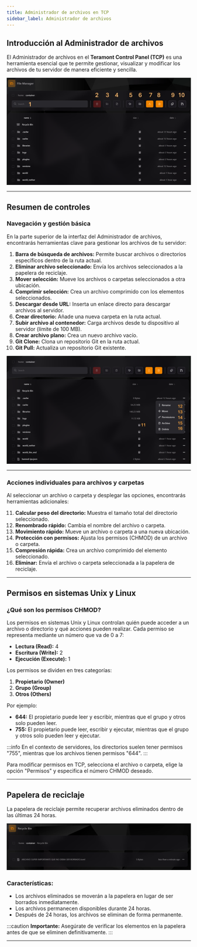 ```yaml
---
title: Administrador de archivos en TCP
sidebar_label: Administrador de archivos
---
```


## Introducción al Administrador de archivos

El Administrador de archivos en el **Teramont Control Panel (TCP)** es una herramienta esencial que te permite gestionar, visualizar y modificar los archivos de tu servidor de manera eficiente y sencilla.

![Administrador de archivos](../../static/tcp_assets/imgs/container1.png)

---

## Resumen de controles

### **Navegación y gestión básica**

En la parte superior de la interfaz del Administrador de archivos, encontrarás herramientas clave para gestionar los archivos de tu servidor:

1. **Barra de búsqueda de archivos:** Permite buscar archivos o directorios específicos dentro de la ruta actual.
2. **Eliminar archivo seleccionado:** Envía los archivos seleccionados a la papelera de reciclaje.
3. **Mover selección:** Mueve los archivos o carpetas seleccionados a otra ubicación.
4. **Comprimir selección:** Crea un archivo comprimido con los elementos seleccionados.
5. **Descargar desde URL:** Inserta un enlace directo para descargar archivos al servidor.
6. **Crear directorio:** Añade una nueva carpeta en la ruta actual.
7. **Subir archivo al contenedor:** Carga archivos desde tu dispositivo al servidor (límite de 100 MB).
8. **Crear archivo plano:** Crea un nuevo archivo vacío.
9. **Git Clone:** Clona un repositorio Git en la ruta actual.
10. **Git Pull:** Actualiza un repositorio Git existente.

![Controles básicos](../../static/tcp_assets/imgs/container2.png)

---

### **Acciones individuales para archivos y carpetas**

Al seleccionar un archivo o carpeta y desplegar las opciones, encontrarás herramientas adicionales:

11. **Calcular peso del directorio:** Muestra el tamaño total del directorio seleccionado.
12. **Renombrado rápido:** Cambia el nombre del archivo o carpeta.
13. **Movimiento rápido:** Mueve un archivo o carpeta a una nueva ubicación.
14. **Protección con permisos:** Ajusta los permisos (CHMOD) de un archivo o carpeta.
15. **Compresión rápida:** Crea un archivo comprimido del elemento seleccionado.
16. **Eliminar:** Envía el archivo o carpeta seleccionada a la papelera de reciclaje.

---

## **Permisos en sistemas Unix y Linux**

### ¿Qué son los permisos CHMOD?

Los permisos en sistemas Unix y Linux controlan quién puede acceder a un archivo o directorio y qué acciones pueden realizar. Cada permiso se representa mediante un número que va de 0 a 7:

- **Lectura (Read):** 4
- **Escritura (Write):** 2
- **Ejecución (Execute):** 1

Los permisos se dividen en tres categorías:
1. **Propietario (Owner)**
2. **Grupo (Group)**
3. **Otros (Others)**

Por ejemplo:
- **644:** El propietario puede leer y escribir, mientras que el grupo y otros solo pueden leer.
- **755:** El propietario puede leer, escribir y ejecutar, mientras que el grupo y otros solo pueden leer y ejecutar.

:::info
En el contexto de servidores, los directorios suelen tener permisos "755", mientras que los archivos tienen permisos "644".
:::

Para modificar permisos en TCP, selecciona el archivo o carpeta, elige la opción "Permisos" y especifica el número CHMOD deseado.

---

## Papelera de reciclaje

La papelera de reciclaje permite recuperar archivos eliminados dentro de las últimas 24 horas.

![Papelera de reciclaje](../../static/tcp_assets/imgs/recyclebin.png)

### **Características:**
- Los archivos eliminados se moverán a la papelera en lugar de ser borrados inmediatamente.
- Los archivos permanecen disponibles durante 24 horas.
- Después de 24 horas, los archivos se eliminan de forma permanente.

:::caution
**Importante:** Asegúrate de verificar los elementos en la papelera antes de que se eliminen definitivamente.
:::

---
